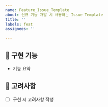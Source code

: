```yaml
---
name: Feature_Issue_Template
about: 신규 기능 개발 시 사용하는 Issue Template
title: ''
labels: feat
assignees: ''

---
```


## 🚩 구현 기능
- 기능 요약
## 🚩 고려사항
- [ ] 구현 시 고려사항 작성
